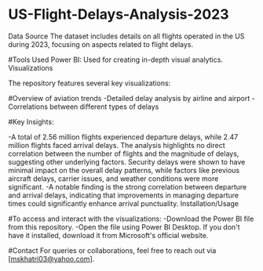 # US-Flight-Delays-Analysis-2023
Data Source
The dataset includes details on all flights operated in the US during 2023, focusing on aspects related to flight delays.

#Tools Used
Power BI: Used for creating in-depth visual analytics.
Visualizations

The repository features several key visualizations:

#Overview of aviation trends
-Detailed delay analysis by airline and airport
-Correlations between different types of delays

#Key Insights:

-A total of 2.56 million flights experienced departure delays, while 2.47 million flights faced arrival delays.
The analysis highlights no direct correlation between the number of flights and the magnitude of delays, suggesting other underlying factors.
Security delays were shown to have minimal impact on the overall delay patterns, while factors like previous aircraft delays, carrier issues, and weather conditions were more significant.
-A notable finding is the strong correlation between departure and arrival delays, indicating that improvements in managing departure times could significantly enhance arrival punctuality.
Installation/Usage

#To access and interact with the visualizations:
-Download the Power BI file from this repository.
-Open the file using Power BI Desktop. If you don't have it installed, download it from Microsoft's official website.

#Contact
For queries or collaborations, feel free to reach out via [mskhatri03@yahoo.com].

